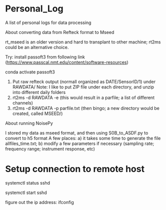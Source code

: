 # Personal_Log
A list of personal logs for data processing

About converting data from Refteck format to Mseed

rt_mseed is an older version and hard to transplant to other machine; 
rt2ms could be an alternative choice. 

Try: install passoft3 from following link (https://www.passcal.nmt.edu/content/software-resources)

conda activate passoft3 

1. Put raw refteck output (normall organized as DATE/SensorID/1) under RAWDATA/
Note: I like to put ZIP file under each directory, and unzip into different daily folders
2. rt2ms -d RAWDATA -e (this would result in a parfile; a list of different channels)
3. rt2ms -d RAWDATA -p parfile.txt (then bingo; a new directory would be created, called MSEED/)

About running NoisePy 

I stored my data as mseed format, and then using S0B_to_ASDF.py to convert to h5 format
A few places: a) it takes some time to generate the file allfiles_time.txt; b) modify 
a few parameters if necessary (sampling rate; frequency range; instrument response, etc)

# Setup connection to remote host 

systemctl status sshd 

systemctl start sshd

figure out the ip address: ifconfig
